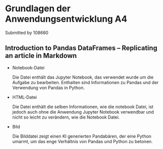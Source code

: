 # Grundlagen der Anwendungsentwicklung A4

Submitted by 108660

## Introduction to Pandas DataFrames – Replicating an article in Markdown

- Notebook-Datei

    Die Datei enthält das Jupyter Notebook, das verwendet wurde um die Aufgabe zu bearbeiten. Enthalten sind Informationen zu Pandas und der Verwendung von Pandas in Python.

- HTML-Datei

    Die Datei enthält die selben Informationen, wie die notebook Datei, ist jedoch auch ohne die Anwendung Jupyter Notebook verwendbar und nicht so leicht zu verändern, wie die Notebook Datei.

- Bild

    Die Bilddatei zeigt einen KI generierten Pandabären, der eine Python umarmt, um das enge Verhältnis von Pandas und Python zu betonen.
